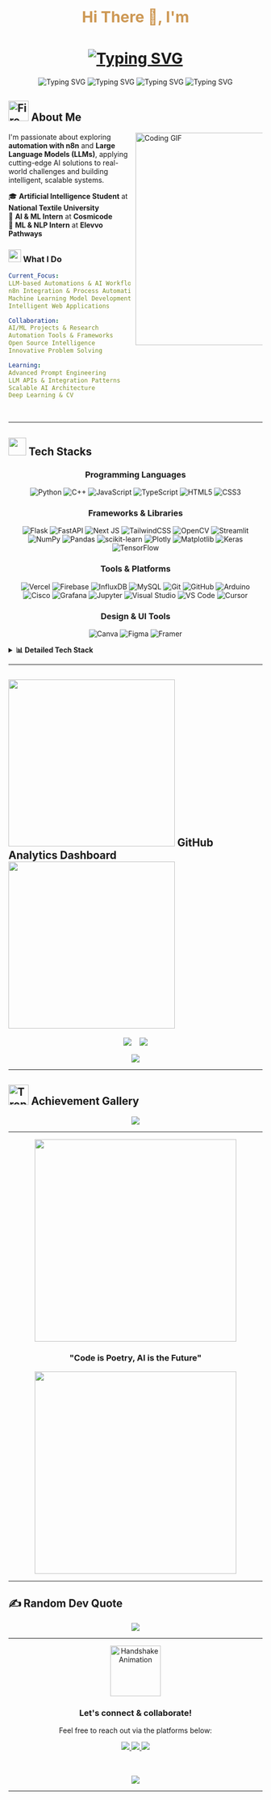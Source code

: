 <h1 align="center" style="font-size: 30px; color: #CD9854;">
  Hi There 👋, I'm <br> <br>

<div align="center" style="padding-top: 10px;">
  <a href="https://github.com/Kaifi1199">
    <img 
      src="https://readme-typing-svg.demolab.com?font=Orbitron&size=32&duration=3000&pause=1000&color=CD9854&center=true&vCenter=false&repeat=false&width=500&height=60&lines=Muhammad+Kaif" 
      alt="Typing SVG" 
      style="max-width: 100%; height: auto;"
    />
  </a>
  </h1>
</div>

<p align="center">

  <!-- AI & ML Developer -->
  <img src="https://readme-typing-svg.demolab.com?font=Share+Tech+Mono&size=26&duration=8000&pause=0&color=00f7ff&center=true&vCenter=true&width=500&lines=AI+%26+ML+Developer" alt="Typing SVG" style="max-width: 100%; height: auto;" />

  <!-- AI Automation -->
  <img src="https://readme-typing-svg.demolab.com?font=Fira+Code&size=26&duration=6000&pause=2000&color=89dceb&center=true&vCenter=true&width=500&lines=AI+Automation" alt="Typing SVG" style="max-width: 100%; height: auto;" />

  <!-- Designer -->
  <img src="https://readme-typing-svg.demolab.com?font=Pacifico&size=26&duration=4000&pause=4000&color=ff6e6e&center=true&vCenter=true&width=500&lines=Designer" alt="Typing SVG" style="max-width: 100%; height: auto;" />

  <!-- Web Designer -->
  <img src="https://readme-typing-svg.demolab.com?font=Shadows+Into+Light&size=26&duration=2000&pause=6000&color=7c3aed&center=true&vCenter=true&width=500&lines=Web+Designer" alt="Typing SVG" style="max-width: 100%; height: auto;" />

</p>


## <img src="https://user-images.githubusercontent.com/74038190/216122041-518ac897-8d92-4c6b-9b3f-ca01dcaf38ee.png" alt="Fire" width="40" /> **About Me**

<img align="right" alt="Coding GIF" width="420" src="https://user-images.githubusercontent.com/74038190/229223263-cf2e4b07-2615-4f87-9c38-e37600f8381a.gif" style="max-width: 50%; height: auto; margin-left: 10px;">

<div align="left">
  
I'm passionate about exploring **automation with n8n** and **Large Language Models (LLMs)**, applying cutting-edge AI solutions to real-world challenges and building intelligent, scalable systems. <br> 

🎓 **Artificial Intelligence Student** at **National Textile University**  
💼 **AI & ML Intern** at **Cosmicode**  
🔬 **ML & NLP Intern** at **Elevvo Pathways**  
</div>


### <img src="https://user-images.githubusercontent.com/74038190/212284087-bbe7e430-757e-4901-90bf-4cd2ce3e1852.gif" width="25"> **What I Do**

```yaml
Current_Focus:
LLM-based Automations & AI Workflows
n8n Integration & Process Automation
Machine Learning Model Development
Intelligent Web Applications

Collaboration:
AI/ML Projects & Research
Automation Tools & Frameworks
Open Source Intelligence
Innovative Problem Solving

Learning:
Advanced Prompt Engineering
LLM APIs & Integration Patterns
Scalable AI Architecture
Deep Learning & CV

```

<br clear="right"/>

---

## <img src="https://user-images.githubusercontent.com/74038190/212257454-16e3712e-945a-4ca2-b238-408ad0bf87e6.gif" width="35"> **Tech Stacks**

<div align="center">
  
### Programming Languages
<p align="center">
  
![Python](https://img.shields.io/badge/python-3670A0?style=for-the-badge&logo=python&logoColor=ffdd54) ![C++](https://img.shields.io/badge/c++-%2300599C.svg?style=for-the-badge&logo=c%2B%2B&logoColor=white) ![JavaScript](https://img.shields.io/badge/javascript-%23323330.svg?style=for-the-badge&logo=javascript&logoColor=%23F7DF1E) ![TypeScript](https://img.shields.io/badge/typescript-%23007ACC.svg?style=for-the-badge&logo=typescript&logoColor=white) ![HTML5](https://img.shields.io/badge/html5-%23E34F26.svg?style=for-the-badge&logo=html5&logoColor=white) ![CSS3](https://img.shields.io/badge/css3-%231572B6.svg?style=for-the-badge&logo=css3&logoColor=white)
</p>

### Frameworks & Libraries
<p align="center">
  
![Flask](https://img.shields.io/badge/flask-%23000.svg?style=for-the-badge&logo=flask&logoColor=white) ![FastAPI](https://img.shields.io/badge/fastapi-%23009688.svg?style=for-the-badge&logo=fastapi&logoColor=white) ![Next JS](https://img.shields.io/badge/Next-black?style=for-the-badge&logo=next.js&logoColor=white) ![TailwindCSS](https://img.shields.io/badge/TailwindCSS-38B2AC?style=for-the-badge&logo=tailwind-css&logoColor=white) ![OpenCV](https://img.shields.io/badge/opencv-%23white.svg?style=for-the-badge&logo=opencv&logoColor=white) ![Streamlit](https://img.shields.io/badge/Streamlit-%23FE4B4B.svg?style=for-the-badge&logo=streamlit&logoColor=white) ![NumPy](https://img.shields.io/badge/numpy-%23013243.svg?style=for-the-badge&logo=numpy&logoColor=white) ![Pandas](https://img.shields.io/badge/pandas-%23150458.svg?style=for-the-badge&logo=pandas&logoColor=white) ![scikit-learn](https://img.shields.io/badge/scikit--learn-%23F7931E.svg?style=for-the-badge&logo=scikit-learn&logoColor=white) ![Plotly](https://img.shields.io/badge/Plotly-%233F4F75.svg?style=for-the-badge&logo=plotly&logoColor=white) ![Matplotlib](https://img.shields.io/badge/Matplotlib-%23ffffff.svg?style=for-the-badge&logo=Matplotlib&logoColor=black) ![Keras](https://img.shields.io/badge/Keras-%23D00000.svg?style=for-the-badge&logo=Keras&logoColor=white) ![TensorFlow](https://img.shields.io/badge/TensorFlow-%23FF6F00.svg?style=for-the-badge&logo=TensorFlow&logoColor=white)
</p>

### Tools & Platforms
<p align="center">
  
![Vercel](https://img.shields.io/badge/vercel-%23000000.svg?style=for-the-badge&logo=vercel&logoColor=white) ![Firebase](https://img.shields.io/badge/firebase-a08021?style=for-the-badge&logo=firebase&logoColor=ffcd34) ![InfluxDB](https://img.shields.io/badge/InfluxDB-22ADF6?style=for-the-badge&logo=InfluxDB&logoColor=white) ![MySQL](https://img.shields.io/badge/mysql-4479A1.svg?style=for-the-badge&logo=mysql&logoColor=white) ![Git](https://img.shields.io/badge/git-%23F05033.svg?style=for-the-badge&logo=git&logoColor=white) ![GitHub](https://img.shields.io/badge/github-%23121011.svg?style=for-the-badge&logo=github&logoColor=white) ![Arduino](https://img.shields.io/badge/-Arduino-00979D?style=for-the-badge&logo=Arduino&logoColor=white) ![Cisco](https://img.shields.io/badge/cisco-%23049fd9.svg?style=for-the-badge&logo=cisco&logoColor=black) ![Grafana](https://img.shields.io/badge/grafana-%23F46800.svg?style=for-the-badge&logo=grafana&logoColor=white) ![Jupyter](https://img.shields.io/badge/jupyter-F37626?style=for-the-badge&logo=jupyter&logoColor=white) ![Visual Studio](https://img.shields.io/badge/visual%20studio-5C2D91?style=for-the-badge&logo=visual-studio&logoColor=white) ![VS Code](https://img.shields.io/badge/VS%20Code-007ACC?style=for-the-badge&logo=visual-studio-code&logoColor=white) ![Cursor](https://img.shields.io/badge/Cursor-1E1E1E?style=for-the-badge&logo=cursor&logoColor=white)
</p>

### Design & UI Tools
<p align="center">
  
![Canva](https://img.shields.io/badge/Canva-%2300C4CC.svg?style=for-the-badge&logo=Canva&logoColor=white) ![Figma](https://img.shields.io/badge/figma-%23F24E1E.svg?style=for-the-badge&logo=figma&logoColor=white) ![Framer](https://img.shields.io/badge/Framer-black?style=for-the-badge&logo=framer&logoColor=blue)
</p>

</div>

<details>
<summary><b>📊 Detailed Tech Stack</b></summary>

<div align="center" style="overflow-x: auto;">

| **Category** | **Technologies** |
|:---:|:---|
| **Languages** | ![Python](https://img.shields.io/badge/Python-3776AB?style=flat-square&logo=python&logoColor=white) ![JavaScript](https://img.shields.io/badge/JavaScript-F7DF1E?style=flat-square&logo=javascript&logoColor=black) ![TypeScript](https://img.shields.io/badge/TypeScript-3178C6?style=flat-square&logo=typescript&logoColor=white) ![C++](https://img.shields.io/badge/C++-00599C?style=flat-square&logo=cplusplus&logoColor=white) |
| **Frontend** | ![Next.js](https://img.shields.io/badge/Next.js-000?style=flat-square&logo=nextdotjs&logoColor=white) ![HTML5](https://img.shields.io/badge/HTML5-E34F26?style=flat-square&logo=html5&logoColor=white) ![CSS3](https://img.shields.io/badge/CSS3-1572B6?style=flat-square&logo=css3&logoColor=white) ![Tailwind CSS](https://img.shields.io/badge/Tailwind_CSS-06B6D4?style=flat-square&logo=tailwindcss&logoColor=white) |
| **Backend** | ![Flask](https://img.shields.io/badge/Flask-000?style=flat-square&logo=flask&logoColor=white) ![Next.js](https://img.shields.io/badge/Next.js-000?style=flat-square&logo=nextdotjs&logoColor=white) ![FastAPI](https://img.shields.io/badge/FastAPI-009688?style=flat-square&logo=fastapi&logoColor=white) |
| **AI/ML** | ![TensorFlow](https://img.shields.io/badge/TensorFlow-FF6F00?style=flat-square&logo=tensorflow&logoColor=white) ![Keras](https://img.shields.io/badge/Keras-D00000?style=flat-square&logo=keras&logoColor=white) ![OpenCV](https://img.shields.io/badge/OpenCV-5C3EE8?style=flat-square&logo=opencv&logoColor=white) ![scikit-learn](https://img.shields.io/badge/scikit--learn-F7931E?style=flat-square&logo=scikitlearn&logoColor=white) <br> ![NumPy](https://img.shields.io/badge/NumPy-013243?style=flat-square&logo=numpy&logoColor=white) ![Pandas](https://img.shields.io/badge/Pandas-150458?style=flat-square&logo=pandas&logoColor=white) ![Plotly](https://img.shields.io/badge/Plotly-3F4F75?style=flat-square&logo=plotly&logoColor=white) ![Matplotlib](https://img.shields.io/badge/Matplotlib-11557c?style=flat-square&logo=matplotlib&logoColor=white) ![Streamlit](https://img.shields.io/badge/Streamlit-FF4B4B?style=flat-square&logo=streamlit&logoColor=white) |
| **Database** | ![MySQL](https://img.shields.io/badge/MySQL-4479A1?style=flat-square&logo=mysql&logoColor=white) ![Firebase](https://img.shields.io/badge/Firebase-FFCA28?style=flat-square&logo=firebase&logoColor=black) ![InfluxDB](https://img.shields.io/badge/InfluxDB-22ADF6?style=flat-square&logo=influxdb&logoColor=white) |
| **DevOps** | ![Git](https://img.shields.io/badge/Git-F05032?style=flat-square&logo=git&logoColor=white) ![GitHub](https://img.shields.io/badge/GitHub-181717?style=flat-square&logo=github&logoColor=white) ![Vercel](https://img.shields.io/badge/Vercel-000?style=flat-square&logo=vercel&logoColor=white) |
| **Design** | ![Figma](https://img.shields.io/badge/Figma-F24E1E?style=flat-square&logo=figma&logoColor=white) ![Canva](https://img.shields.io/badge/Canva-00C4CC?style=flat-square&logo=canva&logoColor=white) ![Framer](https://img.shields.io/badge/Framer-0055FF?style=flat-square&logo=framer&logoColor=white) |
| **Tools & Platforms** | ![Arduino](https://img.shields.io/badge/-Arduino-00979D?style=flat-square&logo=Arduino&logoColor=white) ![Jupyter](https://img.shields.io/badge/Jupyter-F37626?style=flat-square&logo=jupyter&logoColor=white) ![Visual Studio](https://img.shields.io/badge/Visual%20Studio-5C2D91?style=flat-square&logo=visual-studio&logoColor=white) ![VS Code](https://img.shields.io/badge/VS%20Code-007ACC?style=flat-square&logo=visual-studio-code&logoColor=white) ![Cursor](https://img.shields.io/badge/Cursor-1E1E1E?style=flat-square&logo=cursor&logoColor=white) <br> ![Cisco](https://img.shields.io/badge/cisco-%23049fd9.svg?style=flat-square&logo=cisco&logoColor=black) ![Grafana](https://img.shields.io/badge/grafana-%23F46800.svg?style=flat-square&logo=grafana&logoColor=white) |

</div>

</details>

---

## <img src="https://user-images.githubusercontent.com/74038190/212284158-e840e285-664b-44d7-b79b-e264b5e54825.gif" width="330" style="max-width: 100%; height: auto;"> **GitHub Analytics Dashboard** <img src="https://user-images.githubusercontent.com/74038190/212284158-e840e285-664b-44d7-b79b-e264b5e54825.gif" width="330" style="max-width: 100%; height: auto;">

<p align="center">
  <img src="https://github-readme-stats.vercel.app/api?username=Kaifi1199&theme=tokyonight&hide_border=true&include_all_commits=true&count_private=false" style="max-width: 49%; height: auto;" />
  &nbsp;&nbsp;
  <img src="https://nirzak-streak-stats.vercel.app/?user=Kaifi1199&theme=tokyonight&hide_border=true" style="max-width: 49%; height: auto;" />
</p>

<p align="center">
  <img src="https://github-readme-stats.vercel.app/api/top-langs/?username=Kaifi1199&theme=tokyonight&hide_border=true&include_all_commits=true&count_private=false&layout=compact" style="max-width: 100%; height: auto;" />
</p>

---

## <img src="https://user-images.githubusercontent.com/74038190/216122065-2f028bae-25d6-4a3c-bc9f-175394ed5011.png" alt="Trophy" width="40" /> **Achievement Gallery**
<div align="center">
  <img src="https://github-profile-trophy.vercel.app/?username=Kaifi1199&theme=tokyonight&no-frame=true&no-bg=true&margin-w=8&margin-h=8&row=2&column=4" style="max-width: 100%; height: auto;" />
</div>

---

<div align="center">
  <img src="https://user-images.githubusercontent.com/74038190/212284158-e840e285-664b-44d7-b79b-e264b5e54825.gif" width="400" style="max-width: 100%; height: auto;">
  
  ### **"Code is Poetry, AI is the Future"** 
  
  <img src="https://user-images.githubusercontent.com/74038190/212284158-e840e285-664b-44d7-b79b-e264b5e54825.gif" width="400" style="max-width: 100%; height: auto;">
</div>

---

## ✍️ Random Dev Quote
<p align="center">
  <img src="https://quotes-github-readme.vercel.app/api?type=vertical&theme=tokyonight" style="max-width: 100%; height: auto;" />
</p>


---

<div align="center">

<img src="https://media.giphy.com/media/QMkPpxPDYY0fu/giphy.gif" width="100" alt="Handshake Animation" style="max-width: 100%; height: auto;" />

  <h3>Let's connect & collaborate!</h3>

  <p>Feel free to reach out via the platforms below:</p>

  <a href="https://linkedin.com/in/muhammad-kaif-7a8a18286/" target="_blank">
    <img src="https://img.shields.io/badge/LinkedIn-0077B5?style=for-the-badge&logo=linkedin&logoColor=white" />
  </a>
  <a href="mailto:2004mkaif@gmail.com" target="_blank">
    <img src="https://img.shields.io/badge/Gmail-D14836?style=for-the-badge&logo=gmail&logoColor=white" />
  </a>
  <a href="https://github.com/Kaifi1199" target="_blank">
    <img src="https://img.shields.io/badge/GitHub-100000?style=for-the-badge&logo=github&logoColor=white" />
  </a>

  <br/><br/>
  <img src="https://readme-typing-svg.herokuapp.com/?lines=Thank+you+for+visiting!;Happy+Coding+💻&center=true&width=380&height=45" style="max-width: 100%; height: auto;">
  
</div>

---
